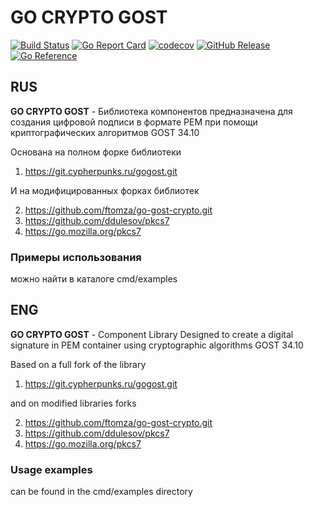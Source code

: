 # GO CRYPTO GOST

[![Build Status](https://travis-ci.com/nobuenhombre/go-crypto-gost.svg?branch=master)](https://app.travis-ci.com/github/nobuenhombre/go-crypto-gost)
[![Go Report Card](https://goreportcard.com/badge/github.com/nobuenhombre/go-crypto-gost)](https://goreportcard.com/report/github.com/nobuenhombre/go-crypto-gost)
[![codecov](https://codecov.io/gh/nobuenhombre/go-crypto-gost/branch/master/graph/badge.svg)](https://codecov.io/gh/nobuenhombre/go-crypto-gost)
[![GitHub Release](https://img.shields.io/github/release/nobuenhombre/go-crypto-gost.svg)](https://github.com/nobuenhombre/go-crypto-gost/releases)
[![Go Reference](https://pkg.go.dev/badge/github.com/nobuenhombre/go-crypto-gost.svg)](https://pkg.go.dev/github.com/nobuenhombre/go-crypto-gost)

## RUS
**GO CRYPTO GOST** - Библиотека компонентов 
предназначена для создания цифровой подписи в формате PEM при помощи криптографических алгоритмов GOST 34.10

Основана на полном форке библиотеки
 
1. https://git.cypherpunks.ru/gogost.git

И на модифицированных форках библиотек
 
2. https://github.com/ftomza/go-gost-crypto.git
3. https://github.com/ddulesov/pkcs7
4. https://go.mozilla.org/pkcs7

### Примеры использования
можно найти в каталоге cmd/examples 

## ENG
**GO CRYPTO GOST** - Component Library
Designed to create a digital signature in PEM container using cryptographic algorithms GOST 34.10

Based on a full fork of the library

1. https://git.cypherpunks.ru/gogost.git

and on modified libraries forks

2. https://github.com/ftomza/go-gost-crypto.git
3. https://github.com/ddulesov/pkcs7
4. https://go.mozilla.org/pkcs7

### Usage examples
can be found in the cmd/examples directory
